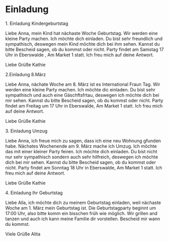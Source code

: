 # Einladung

1.⁠ ⁠Einladung Kindergeburtstag

Liebe Anna,
mein Kind hat nächaste Woche Geburtstag. Wir werden eine kleine Party machen. Ich möchte dich einladen. Du bist sehr freundlich und sympathisch, deswegen mein Kind möchte dich bei ihm sehen.
Kannst du bitte Bescheid sagen, ob du kommst oder nicht. Party findet am Samstag 17 Uhr in Eberswalde , Am Market 1 statt. Ich freu mich auf deine Antwort.

Liebe Grüße
Kathie

2.Einladung 8.März

Liebe Anna,
nächate Woche am 8. März ist es International Fraun Tag. Wir werden eine kleine Party machen. Ich möchte dic einladen. Du bist sehr sympathisch und auch eine Gäschftsfrtau, deswegen ich möchte dich bei mir sehen.
Kannst du bitte Bescheid sagen, ob du kommst oder nicht. Party findet am Freitag um 17 Uhr in Eberswalde, Am Market 1 statt. Ich freu mich auf deine Antwort.

Liebe Grüße
Kathie

3.⁠ ⁠Einladung Umzug

Liebe Anna,
ich freue mich zu sagen, dass ich eine neu Wohnung gfunden habe. Nächates Wochenende am 9. März mache ich Umzug. Ich möchte das mit einer kleiner Party feiren. Ich möchte dich einladen. Du bist nicht nur sehr sympathisch sondern auch sehr hilfreich, deswegen ich möchte dich bei mir sehen.
Kannst du bitte Bescheid sagen, ob du kommst oder nicht. Party findet am Sonntag 18 Uhr in Eberswalde, Am Market 1 statt. Ich freu mich auf deine Antwort.

Liebe Grüße
Kathie

4.⁠ ⁠Einladung Ihr Geburtstag

Liebe Alla,
ich möchte dich zu meinem Geburtstag einladen, weil nächaste Woche am 1. März mein Geburtstag ist.
Die Geburtstagparty beginnt um 17:00 Uhr, also bitte komm ein bisschen früh wie möglich.
Wir grillen and tanzen und auch ich kann meine Familie dir vorstellen.
Bescheid mir wann du kommst.

Viele Grüße
Alita
